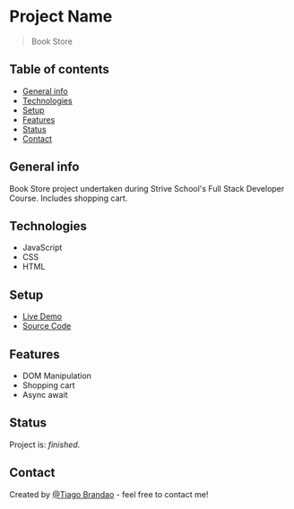 # Project Name

> Book Store

## Table of contents

- [General info](#general-info)
- [Technologies](#technologies)
- [Setup](#setup)
- [Features](#features)
- [Status](#status)
- [Contact](#contact)

## General info

Book Store project undertaken during Strive School's Full Stack Developer Course. Includes shopping cart.

## Technologies

- JavaScript
- CSS
- HTML

## Setup

- [Live Demo](https://brandaspt.github.io/M3D4/)
- [Source Code](https://github.com/brandaspt/M3D4)

## Features

- DOM Manipulation
- Shopping cart
- Async await

## Status

Project is: _finished_.

## Contact

Created by [@Tiago Brandao](https://www.imtiago.world/) - feel free to contact me!
